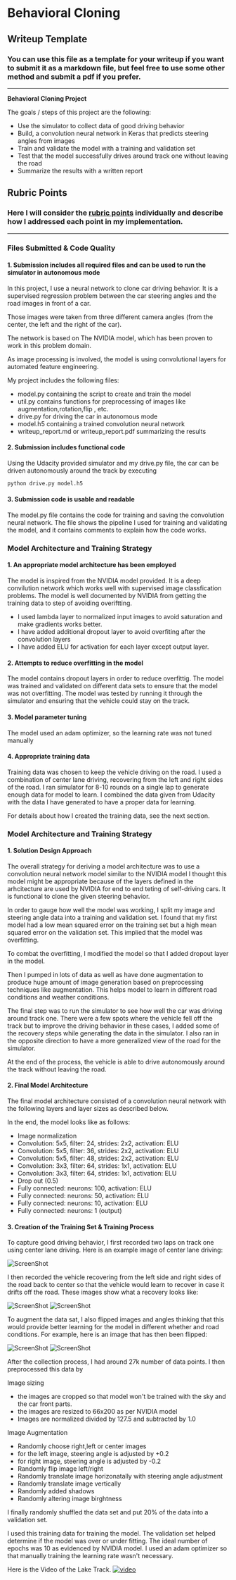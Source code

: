 # **Behavioral Cloning** 

## Writeup Template

### You can use this file as a template for your writeup if you want to submit it as a markdown file, but feel free to use some other method and submit a pdf if you prefer.

---

**Behavioral Cloning Project**

The goals / steps of this project are the following:
* Use the simulator to collect data of good driving behavior
* Build, a convolution neural network in Keras that predicts steering angles from images
* Train and validate the model with a training and validation set
* Test that the model successfully drives around track one without leaving the road
* Summarize the results with a written report


## Rubric Points
### Here I will consider the [rubric points](https://review.udacity.com/#!/rubrics/432/view) individually and describe how I addressed each point in my implementation.  

---
### Files Submitted & Code Quality

#### 1. Submission includes all required files and can be used to run the simulator in autonomous mode
In this project, I use a neural network to clone car driving behavior. It is a supervised regression problem between the car steering angles and the road images in front of a car.

Those images were taken from three different camera angles (from the center, the left and the right of the car).

The network is based on The NVIDIA model, which has been proven to work in this problem domain.

As image processing is involved, the model is using convolutional layers for automated feature engineering.

My project includes the following files:
* model.py containing the script to create and train the model
* util.py contains functions for preprocessing of images like augmentation,rotation,flip , etc.
* drive.py for driving the car in autonomous mode
* model.h5 containing a trained convolution neural network 
* writeup_report.md or writeup_report.pdf summarizing the results

#### 2. Submission includes functional code
Using the Udacity provided simulator and my drive.py file, the car can be driven autonomously around the track by executing 
```sh
python drive.py model.h5
```

#### 3. Submission code is usable and readable

The model.py file contains the code for training and saving the convolution neural network. The file shows the pipeline I used for training and validating the model, and it contains comments to explain how the code works.

### Model Architecture and Training Strategy

#### 1. An appropriate model architecture has been employed

The model is inspired from the NVIDIA model provided. It is a deep convilution network which works well with supervised image classfication problems. The model is well documented by NVIDIA from getting the training data to step of avoiding overiftting.
* I used lambda layer to normalized input images to avoid saturation and make gradients works better.
* I have added additional dropout layer to avoid overfiting after the convolution layers
* I have added ELU for activation for each layer except output layer.
 
#### 2. Attempts to reduce overfitting in the model

The model contains dropout layers in order to reduce overfittig.
The model was trained and validated on different data sets to ensure that the model was not overfitting. The model was tested by running it through the simulator and ensuring that the vehicle could stay on the track.

#### 3. Model parameter tuning

The model used an adam optimizer, so the learning rate was not tuned manually

#### 4. Appropriate training data

Training data was chosen to keep the vehicle driving on the road. I used a combination of center lane driving, recovering from the left and right sides of the road. I ran simulator for 8-10 rounds on a single lap to generate enough data for model to learn. I combined the data given from Udacity with the data I have generated to have a proper data for learning. 

For details about how I created the training data, see the next section. 

### Model Architecture and Training Strategy

#### 1. Solution Design Approach

The overall strategy for deriving a model architecture was to use a convolution neural network model similar to the NVIDIA model I thought this model might be appropriate because of the layers defined in the arhcitecture are used by NVIDIA for end to end teting of self-driving cars. It is functional to clone the given steering behavior.

In order to gauge how well the model was working, I split my image and steering angle data into a training and validation set. I found that my first model had a low mean squared error on the training set but a high mean squared error on the validation set. This implied that the model was overfitting. 

To combat the overfitting, I modified the model so that I added dropout layer in the model.

Then I pumped in lots of data as well as have done augmentation to produce huge amount of image generation based on preprocessing techniques like augmentation. This helps model to learn in different road conditions and weather conditions.

The final step was to run the simulator to see how well the car was driving around track one. There were a few spots where the vehicle fell off the track but to improve the driving behavior in these cases, I added some of the recovery steps while generating the data in the simulator. I also ran in the opposite direction to have a more generalized view of the road for the simulator.

At the end of the process, the vehicle is able to drive autonomously around the track without leaving the road.

#### 2. Final Model Architecture

The final model architecture consisted of a convolution neural network with the following layers and layer sizes as described below.

In the end, the model looks like as follows:

* Image normalization
* Convolution: 5x5, filter: 24, strides: 2x2, activation: ELU
* Convolution: 5x5, filter: 36, strides: 2x2, activation: ELU
* Convolution: 5x5, filter: 48, strides: 2x2, activation: ELU
* Convolution: 3x3, filter: 64, strides: 1x1, activation: ELU
* Convolution: 3x3, filter: 64, strides: 1x1, activation: ELU
* Drop out (0.5)
* Fully connected: neurons: 100, activation: ELU
* Fully connected: neurons: 50, activation: ELU
* Fully connected: neurons: 10, activation: ELU
* Fully connected: neurons: 1 (output)

#### 3. Creation of the Training Set & Training Process

To capture good driving behavior, I first recorded two laps on track one using center lane driving. Here is an example image of center lane driving:

![ScreenShot](https://github.com/nisarg09/CarND-Behavioral-Cloning-P3/blob/master/images/center.png)

I then recorded the vehicle recovering from the left side and right sides of the road back to center so that the vehicle would learn to recover in case it drifts off the road. These images show what a recovery looks like:

![ScreenShot](https://github.com/nisarg09/CarND-Behavioral-Cloning-P3/blob/master/images/left.png)
![ScreenShot](https://github.com/nisarg09/CarND-Behavioral-Cloning-P3/blob/master/images/right.png)

To augment the data sat, I also flipped images and angles thinking that this would provide better learning for the model in different whether and road conditions. For example, here is an image that has then been flipped:

![ScreenShot](https://github.com/nisarg09/CarND-Behavioral-Cloning-P3/blob/master/images/flip.png)
![ScreenShot](https://github.com/nisarg09/CarND-Behavioral-Cloning-P3/blob/master/images/trans.png)

After the collection process, I had around 27k number of data points. I then preprocessed this data by

Image sizing
* the images are cropped so that model won't be trained with the sky and the car front parts.
* the images are resized to 66x200 as per NVIDIA model
* Images are normalized divided by 127.5 and subtracted by 1.0

Image Augmentation
* Randomly choose right,left or center images
* for the left image, steering angle is adjusted by +0.2
* for right image, steering angle is adjusted by -0.2
* Randomly flip image left/right
* Randomly translate image horizonatally with steering angle adjustment
* Randomly translate image vertically
* Randomly added shadows
* Randomly altering image birghtness


I finally randomly shuffled the data set and put 20% of the data into a validation set. 

I used this training data for training the model. The validation set helped determine if the model was over or under fitting. The ideal number of epochs was 10 as evidenced by NVIDIA model. I used an adam optimizer so that manually training the learning rate wasn't necessary.

Here is the Video of the Lake Track.
[![video](https://www.youtube.com/v=VID/8lgdKmdwPJk/0.jpg)](https://youtu.be/8lgdKmdwPJk)


